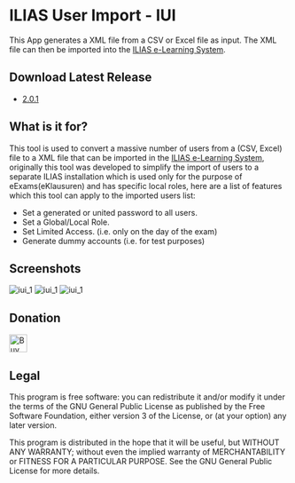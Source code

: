 # ILIAS User Import - IUI
This App generates a XML file from a CSV or Excel file as input. The XML file can then be imported into the [ILIAS e-Learning System](http://www.ilias.de/).

## Download Latest Release
  * [2.0.1](https://github.com/iFadi/ilias-userimport/releases/download/2.0.1/IUI_2.0.1.jar)

## What is it for?
This tool is used to convert a massive number of users from a (CSV, Excel) file to a XML file that can be imported in the [ILIAS e-Learning System](http://www.ilias.de/), originally this tool was developed to simplify the import of users to a separate ILIAS installation which is used only for the purpose of eExams(eKlausuren) and has specific local roles, here are a list of features which this tool can apply to the imported users list:
* Set a generated or united password to all users.
* Set a Global/Local Role.
* Set Limited Access. (i.e. only on the day of the exam)
* Generate dummy accounts (i.e. for test purposes)


## Screenshots
![iui_1](https://dl.dropbox.com/u/3098106/IUI/IUI_2.0.2_1.png)
![iui_1](https://dl.dropbox.com/u/3098106/IUI/IUI_2.0.2_2.png)
![iui_1](https://dl.dropbox.com/u/3098106/IUI/IUI_2.0.2_3.png)


## Donation

<a href='https://ko-fi.com/A53246C' target='_blank'><img height='32' style='border:0px;height:32px;' src='https://az743702.vo.msecnd.net/cdn/kofi1.png?v=a' border='0' alt='Buy Me a Coffee at ko-fi.com' /></a> 

## Legal
This program is free software: you can redistribute it and/or modify
it under the terms of the GNU General Public License as published by
the Free Software Foundation, either version 3 of the License, or
(at your option) any later version.

This program is distributed in the hope that it will be useful,
but WITHOUT ANY WARRANTY; without even the implied warranty of
MERCHANTABILITY or FITNESS FOR A PARTICULAR PURPOSE.  See the
GNU General Public License for more details.